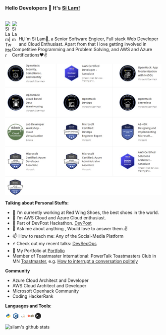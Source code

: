 ### Hello Developers 👋 It's [Si Lam!](https://silam.github.io/MyPortfolio/)

<br/>


<a href="https://twitter.com/silam">
<img align="left" alt="Si Lam| Twitter" width="22px" src="https://cdn.jsdelivr.net/npm/simple-icons@v3/icons/twitter.svg" />
</a>


<a href="https://www.linkedin.com/in/si-lam-31a3aa1b/">
<img align="left" alt="Si Lam" width="22px" src="https://cdn.jsdelivr.net/npm/simple-icons@v3/icons/linkedin.svg" />
</a>


<br />

<br />

Hi,I'm Si Lam🙌, a Senior Software Engieer, Full stack Web Developer and Cloud Enthusiast. Apart from that I love getting involved in Competitive Programming and Problem Solving, and AWS and Azure Certifications❤✌


![Badges](https://github.com/silam/silam/blob/main/images/badges.jpg?raw=true)


**Talking about Personal Stuffs:**

- 🔭 I’m currently working at Red Wing Shoes, the best shoes in the world.
- 🌱 I’m AWS Cloud and Azure Cloud enthusiast.
- 👯 Part of DevPost Hackathon. [DevPost](https://devpost.com/software/serverless-blogging-web-application)
- 💬 Ask me about anything , Would love to answer them.✌
- 📫 How to reach me: Any of the Social-Media Platform 
- ⚡ Check out my recent talks: [DevSecOps](https://drive.google.com/file/d/17AvD76u_2zNHLHRyQcZG2g-mX3yJgqcJ/view)
- 📝 My Portfolio at [Portfolio](https://serverlessdeveloper.com)
- Member of Toastmaster International: PowerTalk Toastmasters Club in MN [Toastmaster](https://www.toastmasters.org/), e.g. [How to interrupt a conversation politely ](https://www.youtube.com/watch?v=0D9JJhrjMZI) 



**Community**
- Azure Cloud Architect and Developer
- AWS Cloud Architect and Developer
- Microsoft Openhack Community
- Coding HackerRank


**Languages and Tools:**


<code><img height="20" src="https://raw.githubusercontent.com/github/explore/80688e429a7d4ef2fca1e82350fe8e3517d3494d/topics/python/python.png"></code>
<code><img height="20" src="https://raw.githubusercontent.com/github/explore/80688e429a7d4ef2fca1e82350fe8e3517d3494d/topics/cpp/cpp.png"></code>
<code><img height="20" src="https://raw.githubusercontent.com/github/explore/80688e429a7d4ef2fca1e82350fe8e3517d3494d/topics/mysql/mysql.png"></code>
<code><img height="20" src="https://raw.githubusercontent.com/github/explore/80688e429a7d4ef2fca1e82350fe8e3517d3494d/topics/git/git.png"></code>
<code><img height="20" src="https://raw.githubusercontent.com/github/explore/80688e429a7d4ef2fca1e82350fe8e3517d3494d/topics/terminal/terminal.png"></code>

![silam's github stats](https://github-readme-stats.vercel.app/api?username=silam&show_icons=true&hide_border=true)

